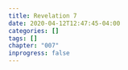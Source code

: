 ```yaml
---
title: Revelation 7
date: 2020-04-12T12:47:45-04:00
categories: []
tags: []
chapter: "007"
inprogress: false
---
```


